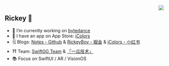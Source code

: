<img align="right" src="https://github-readme-stats.vercel.app/api?username=RickeyBoy&hide=contribs&count_private=true&show_icons=true)](https://github.com/anuraghazra/github-readme-stats" />

## Rickey 👋

- 🔭 I’m currently working on [bytedance](https://www.bytedance.com)
- 🌱 I have an app on App Store:  [iColors](https://apps.apple.com/app/id6448422065)
- 🗒 Blogs: [Notes - Github](https://github.com/RickeyBoy/Rickey-iOS-Notes) & [RickeyBoy - 掘金](https://juejin.cn/user/2928754706626136) & [iColors - 小红书](https://www.xiaohongshu.com/user/profile/5ba1fd6fb1060900019cb284) 
- ⛩️ Team: [SwiftGG Team](https://github.com/SwiftGGTeam) & [「一瓜技术」](https://www.desgard.com/qrcode)
- 📚 Focus on SwiftUI / AR / VisionOS